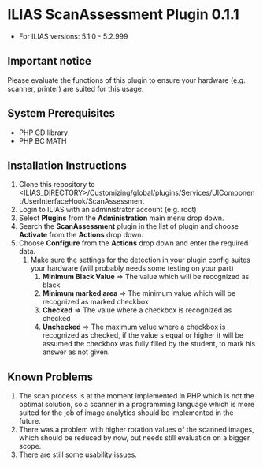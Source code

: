 # ILIAS ScanAssessment Plugin 0.1.1
* For ILIAS versions: 5.1.0 - 5.2.999

## Important notice
Please evaluate the functions of this plugin to ensure your hardware (e.g. scanner, printer) are suited for this usage.

## System Prerequisites
* PHP GD library
* PHP BC MATH

## Installation Instructions
1. Clone this repository to <ILIAS_DIRECTORY>/Customizing/global/plugins/Services/UIComponent/UserInterfaceHook/ScanAssessment
2. Login to ILIAS with an administrator account (e.g. root)
3. Select **Plugins** from the **Administration** main menu drop down.
4. Search the **ScanAssessment** plugin in the list of plugin and choose **Activate** from the **Actions** drop down.
5. Choose **Configure** from the **Actions** drop down and enter the required data.
	1. Make sure the settings for the detection in your plugin config suites your hardware (will probably needs some testing on your part)  
		1. **Minimum Black Value** => The value which will be recognized as black
		2. **Minimum marked area** => The minimum value which will be recognized as marked checkbox
		3. **Checked** => The value where a checkbox is recognized as checked
		4. **Unchecked** => The maximum value where a checkbox is recognized as checked, if the value s equal or higher it will be assumed the checkbox was fully filled by the student, to mark his answer as not given. 

## Known Problems
1. The scan process is at the moment implemented in PHP which is not the optimal solution, so a scanner in a programming language which is more suited for the job of image analytics should be implemented in the future.
2. There was a problem with higher rotation values of the scanned images, which should be reduced by now, but needs still evaluation on a bigger scope.
3. There are still some usability issues.
